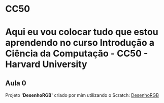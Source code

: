 # CC50
# Aqui eu vou colocar tudo que estou aprendendo no curso Introdução a Ciência da Computação - CC50 - Harvard University

<h2>Aula 0</h2>
<p>Projeto <strong>'DesenhoRGB'</strong> criado por mim utilizando o Scratch: <a href="https://scratch.mit.edu/projects/925041902" target="_blank">DesenhoRGB</a>
